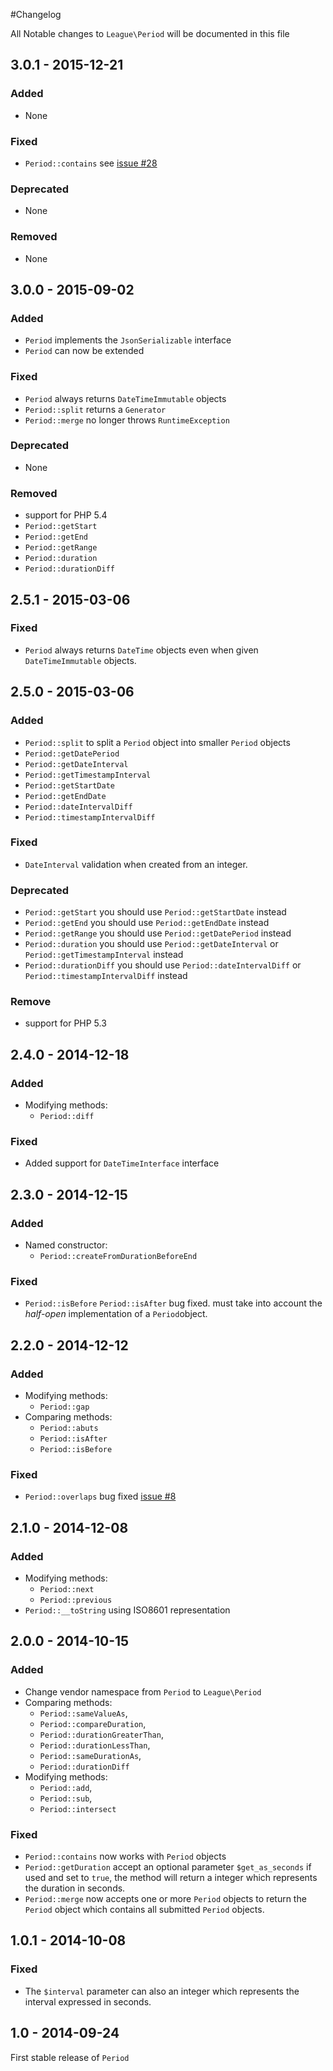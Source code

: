 #Changelog

All Notable changes to `League\Period` will be documented in this file

## 3.0.1 - 2015-12-21

### Added

- None

### Fixed

- `Period::contains` see [issue #28](https://github.com/thephpleague/period/pull/28)

### Deprecated

- None

### Removed

- None

## 3.0.0 - 2015-09-02

### Added

- `Period` implements the `JsonSerializable` interface
- `Period` can now be extended

### Fixed

- `Period` always returns `DateTimeImmutable` objects
- `Period::split` returns a `Generator`
- `Period::merge` no longer throws `RuntimeException`

### Deprecated

- None

### Removed

- support for PHP 5.4
- `Period::getStart`
- `Period::getEnd`
- `Period::getRange`
- `Period::duration`
- `Period::durationDiff`

## 2.5.1 - 2015-03-06

### Fixed

- `Period` always returns `DateTime` objects even when given `DateTimeImmutable` objects.

## 2.5.0 - 2015-03-06

### Added

- `Period::split` to split a `Period` object into smaller `Period` objects
- `Period::getDatePeriod`
- `Period::getDateInterval`
- `Period::getTimestampInterval`
- `Period::getStartDate`
- `Period::getEndDate`
- `Period::dateIntervalDiff`
- `Period::timestampIntervalDiff`

### Fixed
- `DateInterval` validation when created from an integer.

### Deprecated
- `Period::getStart` you should use `Period::getStartDate` instead
- `Period::getEnd` you should use `Period::getEndDate` instead
- `Period::getRange` you should use `Period::getDatePeriod` instead
- `Period::duration` you should use `Period::getDateInterval` or `Period::getTimestampInterval` instead
- `Period::durationDiff` you should use `Period::dateIntervalDiff` or `Period::timestampIntervalDiff` instead

### Remove
- support for PHP 5.3

## 2.4.0 - 2014-12-18

### Added
- Modifying methods:
    - `Period::diff`

### Fixed
- Added support for `DateTimeInterface` interface

## 2.3.0 - 2014-12-15

### Added
- Named constructor:
    - `Period::createFromDurationBeforeEnd`

### Fixed
- `Period::isBefore` `Period::isAfter` bug fixed. must take into account the *half-open* implementation of a `Period`object.

## 2.2.0 - 2014-12-12

### Added
- Modifying methods:
    - `Period::gap`
- Comparing methods:
    - `Period::abuts`
    - `Period::isAfter`
    - `Period::isBefore`

### Fixed
- `Period::overlaps` bug fixed [issue #8](https://github.com/thephpleague/period/issues/8)

## 2.1.0 - 2014-12-08

### Added
- Modifying methods:
    - `Period::next`
    - `Period::previous`
- `Period::__toString` using ISO8601 representation

## 2.0.0 - 2014-10-15

### Added
- Change vendor namespace from `Period` to `League\Period`
- Comparing methods:
    - `Period::sameValueAs`,
    - `Period::compareDuration`,
    - `Period::durationGreaterThan`,
    - `Period::durationLessThan`,
    - `Period::sameDurationAs`,
    - `Period::durationDiff`
- Modifying methods:
    - `Period::add`,
    - `Period::sub`,
    - `Period::intersect`

### Fixed
- `Period::contains` now works with `Period` objects
- `Period::getDuration` accept an optional parameter `$get_as_seconds` if used and set to `true`, the method will return a integer which represents the duration in seconds.
- `Period::merge` now accepts one or more `Period` objects to return the `Period` object which contains all submitted `Period` objects.

## 1.0.1 - 2014-10-08

### Fixed
- The `$interval` parameter can also an integer which represents the interval expressed in seconds.

## 1.0 - 2014-09-24

First stable release of `Period`
